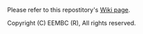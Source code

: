 Please refer to this repostitory's [Wiki page](https://github.com/eembc/securemark-v2/wiki).

Copyright (C) EEMBC (R), All rights reserved.

